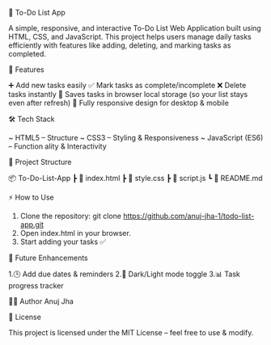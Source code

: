 📝 To-Do List App

A simple, responsive, and interactive To-Do List Web Application built using HTML, CSS, and JavaScript.
This project helps users manage daily tasks efficiently with features like adding, deleting, and marking tasks as completed.

🚀 Features

➕ Add new tasks easily
✅ Mark tasks as complete/incomplete
❌ Delete tasks instantly
💾 Saves tasks in browser local storage (so your list stays even after refresh)
📱 Fully responsive design for desktop & mobile

🛠️ Tech Stack

~ HTML5 – Structure
~ CSS3 – Styling & Responsiveness
~ JavaScript (ES6) – Function ality & Interactivity

📂 Project Structure

📦 To-Do-List-App
 ┣ 📜 index.html
 ┣ 📜 style.css
 ┣ 📜 script.js
 ┗ 📜 README.md

⚡ How to Use

1. Clone the repository:
   git clone https://github.com/anuj-jha-1/todo-list-app.git
2. Open index.html in your browser.
3. Start adding your tasks ✅

📌 Future Enhancements

1.🕒 Add due dates & reminders
2.🎨 Dark/Light mode toggle
3.📊 Task progress tracker

👨‍💻 Author
Anuj Jha

📜 License

This project is licensed under the MIT License – feel free to use & modify.
